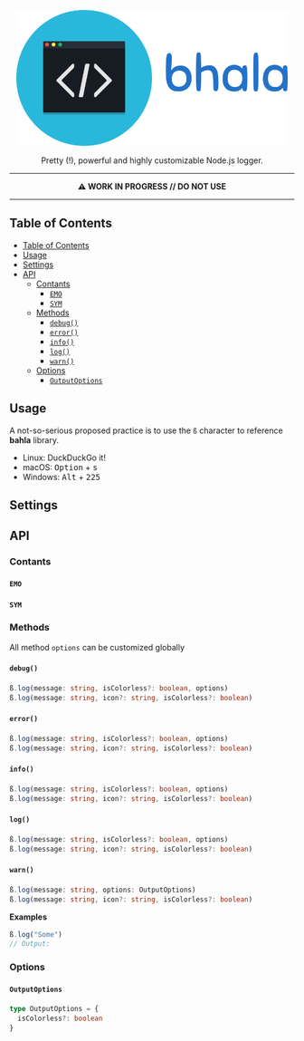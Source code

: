 <p align="center">
  <a href="https://yarnpkg.com/">
    <img alt="bhala" src="https://raw.githubusercontent.com/ivangabriele/bahla/main/assets/logo.svg" width="480">
  </a>
</p>

<p align="center">
  Pretty (!), powerful and highly customizable Node.js logger.
</p>

---

<p align="center">
  <strong>⚠️ WORK IN PROGRESS // DO NOT USE</strong>
</p>

---

## Table of Contents

- [Table of Contents](#table-of-contents)
- [Usage](#usage)
- [Settings](#settings)
- [API](#api)
  - [Contants](#contants)
    - [`EMO`](#emo)
    - [`SYM`](#sym)
  - [Methods](#methods)
    - [`debug()`](#debug)
    - [`error()`](#error)
    - [`info()`](#info)
    - [`log()`](#log)
    - [`warn()`](#warn)
  - [Options](#options)
    - [`OutputOptions`](#outputoptions)

## Usage

A not-so-serious proposed practice is to use the `ß` character to reference **bahla** library.

- Linux: DuckDuckGo it!
- macOS: <kbd>Option</kbd> + <kbd>s</kbd>
- Windows: <kbd>Alt</kbd> + <kbd>2</kbd><kbd>2</kbd><kbd>5</kbd>

## Settings

## API

### Contants

#### `EMO`

#### `SYM`

### Methods

All method `options` can be customized globally

#### `debug()`

```ts
ß.log(message: string, isColorless?: boolean, options)
ß.log(message: string, icon?: string, isColorless?: boolean)
```

#### `error()`

```ts
ß.log(message: string, isColorless?: boolean, options)
ß.log(message: string, icon?: string, isColorless?: boolean)
```

#### `info()`

```ts
ß.log(message: string, isColorless?: boolean, options)
ß.log(message: string, icon?: string, isColorless?: boolean)
```

#### `log()`

```ts
ß.log(message: string, isColorless?: boolean, options)
ß.log(message: string, icon?: string, isColorless?: boolean)
```

#### `warn()`

```ts
ß.log(message: string, options: OutputOptions)
ß.log(message: string, icon?: string, isColorless?: boolean)
```

**Examples**

```ts
ß.log("Some")
// Output: 
```

### Options

#### `OutputOptions`

```ts
type OutputOptions = {
  isColorless?: boolean
}
```
